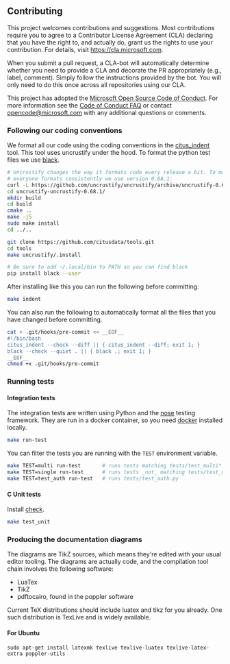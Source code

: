 ## Contributing

This project welcomes contributions and suggestions. Most contributions
require you to agree to a Contributor License Agreement (CLA) declaring that
you have the right to, and actually do, grant us the rights to use your
contribution. For details, visit https://cla.microsoft.com.

When you submit a pull request, a CLA-bot will automatically determine
whether you need to provide a CLA and decorate the PR appropriately (e.g.,
label, comment). Simply follow the instructions provided by the bot. You
will only need to do this once across all repositories using our CLA.

This project has adopted the [Microsoft Open Source Code of
Conduct](https://opensource.microsoft.com/codeofconduct/). For more
information see the [Code of Conduct
FAQ](https://opensource.microsoft.com/codeofconduct/faq/) or contact
[opencode@microsoft.com](mailto:opencode@microsoft.com) with any additional
questions or comments.

### Following our coding conventions

We format all our code using the coding conventions in the
[citus_indent](https://github.com/citusdata/tools/tree/develop/uncrustify)
tool. This tool uses uncrustify under the hood. To format the python test files
we use [black](https://github.com/psf/black).

```bash
# Uncrustify changes the way it formats code every release a bit. To make sure
# everyone formats consistently we use version 0.68.1:
curl -L https://github.com/uncrustify/uncrustify/archive/uncrustify-0.68.1.tar.gz | tar xz
cd uncrustify-uncrustify-0.68.1/
mkdir build
cd build
cmake ..
make -j5
sudo make install
cd ../..

git clone https://github.com/citusdata/tools.git
cd tools
make uncrustify/.install

# Be sure to add ~/.local/bin to PATH so you can find black
pip install black --user
```

After installing like this you can run the following before committing:
```bash
make indent
```

You can also run the following to automatically format all the files that you
have changed before committing.

```bash
cat > .git/hooks/pre-commit << __EOF__
#!/bin/bash
citus_indent --check --diff || { citus_indent --diff; exit 1; }
black --check --quiet . || { black .; exit 1; }
__EOF__
chmod +x .git/hooks/pre-commit
```

### Running tests

#### Integration tests

The integration tests are written using Python and the
[nose](https://nose.readthedocs.io/en/latest/index.html) testing framework.
They are run in a docker container, so you need
[docker](https://docs.docker.com/get-docker/) installed locally.

```bash
make run-test
```

You can filter the tests you are running with the `TEST` environment variable.

```bash
make TEST=multi run-test       # runs tests matching tests/test_multi*
make TEST=single run-test      # runs tests _not_ matching tests/test_multi*
make TEST=test_auth run-test   # runs tests/test_auth.py
```

#### C Unit tests

Install [check](https://libcheck.github.io/check/web/install.html).

```bash
make test_unit
```

### Producing the documentation diagrams

The diagrams are TikZ sources, which means they're edited with your usual
editor tooling. The diagrams are actually code, and the compilation tool
chain involves the following software:

  - LuaTex
  - TikZ
  - pdftocairo, found in the poppler software

Current TeX distributions should include luatex and tikz for you already.
One such distribution is TexLive and is widely available.

#### For Ubuntu
```
sudo apt-get install latexmk texlive texlive-luatex texlive-latex-extra poppler-utils
```
